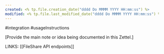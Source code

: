 ```yaml
---
created: <% tp.file.creation_date("dddd Do MMMM YYYY HH:mm:ss") %>
modified: <% tp.file.last_modified_date("dddd Do MMMM YYYY HH:mm:ss") %>
---
```

#integration #usageInstructions 

[Provide the main note or idea being documented in this Zettel.]

LINKS:
[[FileShare API endpoints]]

